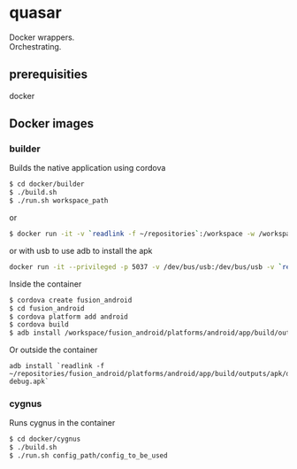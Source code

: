 # quasar
Docker wrappers.  
Orchestrating.  

## prerequisities
docker

## Docker images

### builder
Builds the native application using cordova
```bash
$ cd docker/builder
$ ./build.sh
$ ./run.sh workspace_path
```
or
```bash
$ docker run -it -v `readlink -f ~/repositories`:/workspace -w /workspace builder:latest /bin/bash
```
or with usb to use adb to install the apk
```bash
docker run -it --privileged -p 5037 -v /dev/bus/usb:/dev/bus/usb -v `readlink -f ~/repositories`:/workspace -w /workspace builder:latest /bin/bash
```

Inside the container
```bash
$ cordova create fusion_android
$ cd fusion_android
$ cordova platform add android
$ cordova build
$ adb install /workspace/fusion_android/platforms/android/app/build/outputs/apk/debug/app-debug.apk
```

Or outside the container
```
adb install `readlink -f ~/repositories/fusion_android/platforms/android/app/build/outputs/apk/debug/app-debug.apk`
```

### cygnus
Runs cygnus in the container
```bash
$ cd docker/cygnus  
$ ./build.sh  
$ ./run.sh config_path/config_to_be_used  
```
